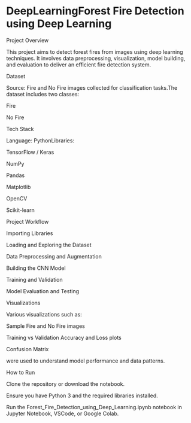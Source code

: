 # DeepLearningForest Fire Detection using Deep Learning

Project Overview

This project aims to detect forest fires from images using deep learning techniques. It involves data preprocessing, visualization, model building, and evaluation to deliver an efficient fire detection system.

Dataset

Source: Fire and No Fire images collected for classification tasks.The dataset includes two classes:

Fire

No Fire

Tech Stack

Language: PythonLibraries:

TensorFlow / Keras

NumPy

Pandas

Matplotlib

OpenCV

Scikit-learn

Project Workflow

Importing Libraries

Loading and Exploring the Dataset

Data Preprocessing and Augmentation

Building the CNN Model

Training and Validation

Model Evaluation and Testing

Visualizations

Various visualizations such as:

Sample Fire and No Fire images

Training vs Validation Accuracy and Loss plots

Confusion Matrix

were used to understand model performance and data patterns.

How to Run

Clone the repository or download the notebook.

Ensure you have Python 3 and the required libraries installed.

Run the Forest_Fire_Detection_using_Deep_Learning.ipynb notebook in Jupyter Notebook, VSCode, or Google Colab.
